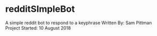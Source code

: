 # redditSImpleBot
A simple reddit bot to respond to a keyphrase
Written By: Sam Pittman
Project Started: 10 August 2018